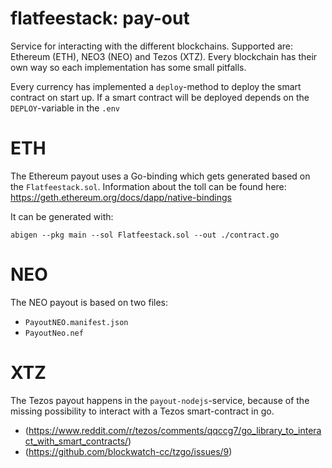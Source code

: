 # flatfeestack: pay-out

Service for interacting with the different blockchains. Supported are: Ethereum (ETH), NEO3 (NEO) and Tezos (XTZ).
Every blockchain has their own way so each implementation has some small pitfalls.

Every currency has implemented a `deploy`-method to deploy the smart contract on start up.
If a smart contract will be deployed depends on the `DEPLOY`-variable in the `.env` 

# ETH
The Ethereum payout uses a Go-binding which gets generated based on the `Flatfeestack.sol`.
Information about the toll can be found here:
https://geth.ethereum.org/docs/dapp/native-bindings

It can be generated with:
```
abigen --pkg main --sol Flatfeestack.sol --out ./contract.go 
```

# NEO
The NEO payout is based on two files:
- `PayoutNEO.manifest.json`
- `PayoutNeo.nef`

# XTZ
The Tezos payout happens in the `payout-nodejs`-service,
because of the missing possibility to interact with a Tezos smart-contract in go.
- (https://www.reddit.com/r/tezos/comments/qqccg7/go_library_to_interact_with_smart_contracts/)
- (https://github.com/blockwatch-cc/tzgo/issues/9)